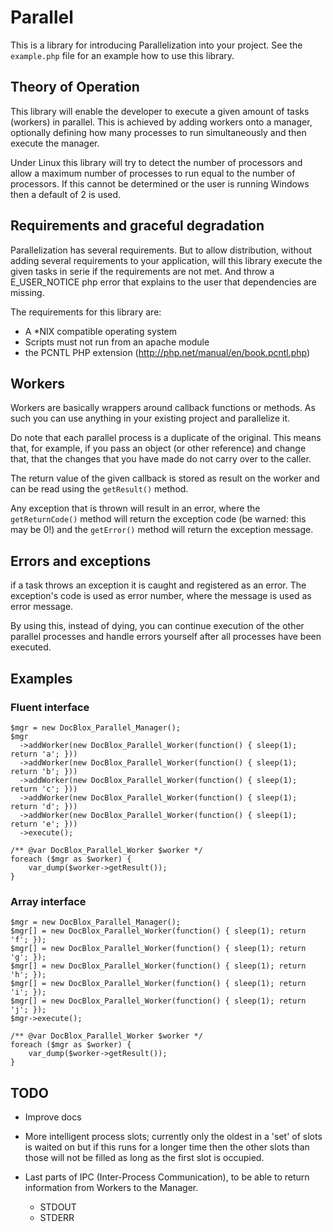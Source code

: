 Parallel
========

This is a library for introducing Parallelization into your project.
See the `example.php` file for an example how to use this library.

Theory of Operation
-------------------

This library will enable the developer to execute a given amount of tasks
(workers) in parallel. This is achieved by adding workers onto a manager,
optionally defining how many processes to run simultaneously and then execute
the manager.

Under Linux this library will try to detect the number of processors and allow
a maximum number of processes to run equal to the number of processors. If this
cannot be determined or the user is running Windows then a default of 2 is used.

Requirements and graceful degradation
-------------------------------------

Parallelization has several requirements. But to allow distribution, without
adding several requirements to your application, will this library execute the
given tasks in serie if the requirements are not met. And throw a E_USER_NOTICE
php error that explains to the user that dependencies are missing.

The requirements for this library are:

* A *NIX compatible operating system
* Scripts must not run from an apache module
* the PCNTL PHP extension (http://php.net/manual/en/book.pcntl.php)

Workers
-------

Workers are basically wrappers around callback functions or methods. As such you
can use anything in your existing project and parallelize it.

Do note that each parallel process is a duplicate of the original. This means
that, for example, if you pass an object (or other reference) and change that,
that the changes that you have made do not carry over to the caller.

The return value of the given callback is stored as result on the worker and
can be read using the `getResult()` method.

Any exception that is thrown will result in an error, where the `getReturnCode()`
method will return the exception code (be warned: this may be 0!) and the
`getError()` method will return the exception message.

Errors and exceptions
---------------------

if a task throws an exception it is caught and registered as an error. The
exception's code is used as error number, where the message is used as error
message.

By using this, instead of dying, you can continue execution of the other parallel
processes and handle errors yourself after all processes have been executed.

Examples
--------

### Fluent interface

    $mgr = new DocBlox_Parallel_Manager();
    $mgr
      ->addWorker(new DocBlox_Parallel_Worker(function() { sleep(1); return 'a'; }))
      ->addWorker(new DocBlox_Parallel_Worker(function() { sleep(1); return 'b'; }))
      ->addWorker(new DocBlox_Parallel_Worker(function() { sleep(1); return 'c'; }))
      ->addWorker(new DocBlox_Parallel_Worker(function() { sleep(1); return 'd'; }))
      ->addWorker(new DocBlox_Parallel_Worker(function() { sleep(1); return 'e'; }))
      ->execute();

    /** @var DocBlox_Parallel_Worker $worker */
    foreach ($mgr as $worker) {
        var_dump($worker->getResult());
    }

### Array interface

    $mgr = new DocBlox_Parallel_Manager();
    $mgr[] = new DocBlox_Parallel_Worker(function() { sleep(1); return 'f'; });
    $mgr[] = new DocBlox_Parallel_Worker(function() { sleep(1); return 'g'; });
    $mgr[] = new DocBlox_Parallel_Worker(function() { sleep(1); return 'h'; });
    $mgr[] = new DocBlox_Parallel_Worker(function() { sleep(1); return 'i'; });
    $mgr[] = new DocBlox_Parallel_Worker(function() { sleep(1); return 'j'; });
    $mgr->execute();

    /** @var DocBlox_Parallel_Worker $worker */
    foreach ($mgr as $worker) {
        var_dump($worker->getResult());
    }

TODO
----

* Improve docs
* More intelligent process slots; currently only the oldest in a 'set' of slots
  is waited on but if this runs for a longer time then the other slots than
  those will not be filled as long as the first slot is occupied.
* Last parts of IPC (Inter-Process Communication), to be able to return
  information from Workers to the Manager.

  * STDOUT
  * STDERR

